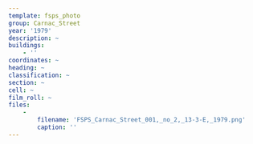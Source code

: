```yaml
---
template: fsps_photo
group: Carnac_Street
year: '1979'
description: ~
buildings:
    - ''
coordinates: ~
heading: ~
classification: ~
section: ~
cell: ~
film_roll: ~
files:
    -
        filename: 'FSPS_Carnac_Street_001,_no_2,_13-3-E,_1979.png'
        caption: ''
---
```

